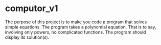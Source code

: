 # computor_v1
The purpose of this project is to make you code a program that solves simple equations. The program takes a polynomial equation. That is to say, involving only powers, no complicated functions. The program should display its solution(s).
